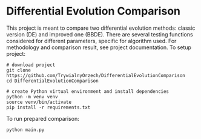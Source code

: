 # Differential Evolution Comparison

This project is meant to compare two differential evolution methods: classic version (DE) and improved one (BBDE). There are several testing functions considered for different parameters, specific for algorithm used. For methodology and comparison result, see project documentation.
To setup project:
```
# download project
git clone https://github.com/TrywialnyOrzech/DifferentialEvolutionComparison
cd DifferentialEvolutionComparison

# create Python virtual environment and install dependencies
python -m venv venv
source venv/bin/activate
pip install -r requirements.txt
```

To run prepared comparison:
```
python main.py
```
